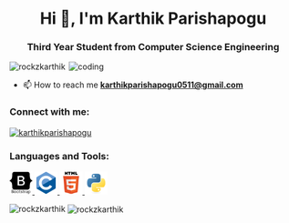 
<h1 align="center">Hi 👋, I'm Karthik Parishapogu</h1>
<h3 align="center">Third Year Student from Computer Science Engineering</h3>

<img align="right" alt="coding" width="400" src="https://user-images.githubusercontent.com/55389276/140866485-8fb1c876-9a8f-4d6a-98dc-08c4981eaf70.gif">
<p align="left"> <img src="https://komarev.com/ghpvc/?username=rockzkarthik&label=Profile%20views&color=0e75b6&style=flat" alt="rockzkarthik" /> </p>

- 📫 How to reach me **karthikparishapogu0511@gmail.com**

<h3 align="left">Connect with me:</h3>
<p align="left">
<a href="https://linkedin.com/in/karthikparishapogu" target="blank"><img align="center" src="https://raw.githubusercontent.com/rahuldkjain/github-profile-readme-generator/master/src/images/icons/Social/linked-in-alt.svg" alt="karthikparishapogu" height="30" width="40" /></a>
</p>

<h3 align="left">Languages and Tools:</h3>
<p align="left"> <a href="https://getbootstrap.com" target="_blank" rel="noreferrer"> <img src="https://raw.githubusercontent.com/devicons/devicon/master/icons/bootstrap/bootstrap-plain-wordmark.svg" alt="bootstrap" width="40" height="40"/> </a> <a href="https://www.cprogramming.com/" target="_blank" rel="noreferrer"> <img src="https://raw.githubusercontent.com/devicons/devicon/master/icons/c/c-original.svg" alt="c" width="40" height="40"/> </a> <a href="https://www.w3.org/html/" target="_blank" rel="noreferrer"> <img src="https://raw.githubusercontent.com/devicons/devicon/master/icons/html5/html5-original-wordmark.svg" alt="html5" width="40" height="40"/> </a> <a href="https://www.python.org" target="_blank" rel="noreferrer"> <img src="https://raw.githubusercontent.com/devicons/devicon/master/icons/python/python-original.svg" alt="python" width="40" height="40"/> </a> </p>

<p><img align="left" src="https://github-readme-stats.vercel.app/api/top-langs?username=rockzkarthik&show_icons=true&locale=en&layout=compact" alt="rockzkarthik" /></p>

<p>&nbsp;<img align="center" src="https://github-readme-stats.vercel.app/api?username=rockzkarthik&show_icons=true&locale=en" alt="rockzkarthik" /></p>


